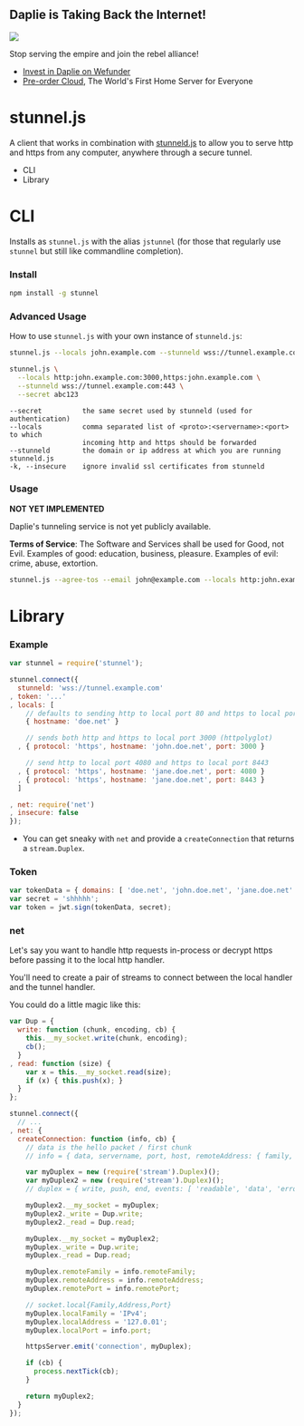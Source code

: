 Daplie is Taking Back the Internet!
--------------

[![](https://daplie.com/igg/images/ad-developer-rpi-white-890x275.jpg?v2)](https://daplie.com/preorder/)

Stop serving the empire and join the rebel alliance!

* [Invest in Daplie on Wefunder](https://daplie.com/invest/)
* [Pre-order Cloud](https://daplie.com/preorder/), The World's First Home Server for Everyone

# stunnel.js

A client that works in combination with [stunneld.js](https://github.com/Daplie/node-tunnel-server)
to allow you to serve http and https from any computer, anywhere through a secure tunnel.

* CLI
* Library

CLI
===

Installs as `stunnel.js` with the alias `jstunnel`
(for those that regularly use `stunnel` but still like commandline completion).

### Install

```bash
npm install -g stunnel
```

### Advanced Usage

How to use `stunnel.js` with your own instance of `stunneld.js`:

```bash
stunnel.js --locals john.example.com --stunneld wss://tunnel.example.com:443 --secret abc123
```

```bash
stunnel.js \
  --locals http:john.example.com:3000,https:john.example.com \
  --stunneld wss://tunnel.example.com:443 \
  --secret abc123
```

```
--secret          the same secret used by stunneld (used for authentication)
--locals          comma separated list of <proto>:<servername>:<port> to which
                  incoming http and https should be forwarded
--stunneld        the domain or ip address at which you are running stunneld.js
-k, --insecure    ignore invalid ssl certificates from stunneld
```

### Usage

**NOT YET IMPLEMENTED**

Daplie's tunneling service is not yet publicly available.

**Terms of Service**: The Software and Services shall be used for Good, not Evil.
Examples of good: education, business, pleasure. Examples of evil: crime, abuse, extortion.

```bash
stunnel.js --agree-tos --email john@example.com --locals http:john.example.com:4080,https:john.example.com:8443
```

Library
=======

### Example

```javascript
var stunnel = require('stunnel');

stunnel.connect({
  stunneld: 'wss://tunnel.example.com'
, token: '...'
, locals: [
    // defaults to sending http to local port 80 and https to local port 443
    { hostname: 'doe.net' }

    // sends both http and https to local port 3000 (httpolyglot)
  , { protocol: 'https', hostname: 'john.doe.net', port: 3000 }

    // send http to local port 4080 and https to local port 8443
  , { protocol: 'https', hostname: 'jane.doe.net', port: 4080 }
  , { protocol: 'https', hostname: 'jane.doe.net', port: 8443 }
  ]

, net: require('net')
, insecure: false
});
```

* You can get sneaky with `net` and provide a `createConnection` that returns a `stream.Duplex`.

### Token

```javascript
var tokenData = { domains: [ 'doe.net', 'john.doe.net', 'jane.doe.net' ] }
var secret = 'shhhhh';
var token = jwt.sign(tokenData, secret);
```

### net

Let's say you want to handle http requests in-process
or decrypt https before passing it to the local http handler.

You'll need to create a pair of streams to connect between the
local handler and the tunnel handler.

You could do a little magic like this:

```js
var Dup = {
  write: function (chunk, encoding, cb) {
    this.__my_socket.write(chunk, encoding);
    cb();
  }
, read: function (size) {
    var x = this.__my_socket.read(size);
    if (x) { this.push(x); }
  }
};

stunnel.connect({
  // ...
, net: {
  createConnection: function (info, cb) {
    // data is the hello packet / first chunk
    // info = { data, servername, port, host, remoteAddress: { family, address, port } }

    var myDuplex = new (require('stream').Duplex)();
    var myDuplex2 = new (require('stream').Duplex)();
    // duplex = { write, push, end, events: [ 'readable', 'data', 'error', 'end' ] };

    myDuplex2.__my_socket = myDuplex;
    myDuplex2._write = Dup.write;
    myDuplex2._read = Dup.read;

    myDuplex.__my_socket = myDuplex2;
    myDuplex._write = Dup.write;
    myDuplex._read = Dup.read;

    myDuplex.remoteFamily = info.remoteFamily;
    myDuplex.remoteAddress = info.remoteAddress;
    myDuplex.remotePort = info.remotePort;

    // socket.local{Family,Address,Port}
    myDuplex.localFamily = 'IPv4';
    myDuplex.localAddress = '127.0.01';
    myDuplex.localPort = info.port;

    httpsServer.emit('connection', myDuplex);

    if (cb) {
      process.nextTick(cb);
    }

    return myDuplex2;
  }
});
```
